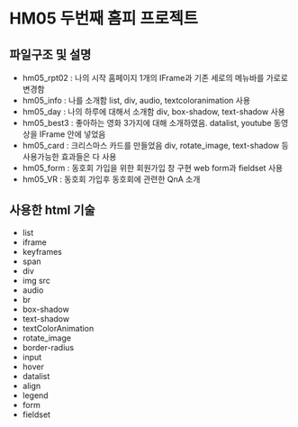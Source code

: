 # HM05 두번째 홈피 프로젝트

## 파일구조 및 설명 
- hm05_rpt02 : 나의 시작 홈페이지 1개의 IFrame과 기존 세로의 메뉴바를 가로로 변경함
- hm05_info : 나를 소개함 list, div, audio, textcoloranimation 사용
- hm05_day : 나의 하루에 대해서 소개함 div, box-shadow, text-shadow 사용
- hm05_best3 : 좋아하는 영화 3가지에 대해 소개하였음. datalist, youtube 동영상을 IFrame 안에 넣었음
- hm05_card : 크리스마스 카드를 만들었음 div, rotate_image, text-shadow 등 사용가능한 효과들은 다 사용
- hm05_form : 동호회 가입을 위한 회원가입 창 구현 web form과 fieldset 사용
- hm05_VR : 동호회 가입후 동호회에 관련한 QnA 소개 

## 사용한 html 기술
- list
- iframe
- keyframes
- span
- div
- img src
- audio
- br
- box-shadow
- text-shadow
- textColorAnimation
- rotate_image
- border-radius
- input
- hover
- datalist
- align
- legend
- form
- fieldset
